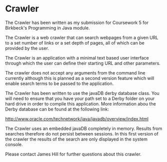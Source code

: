 # Crawler
The Crawler has been written as my submission for Coursework 5 for Birkbeck's Programming in Java module.

The Crawler is a web crawler that can search webpages from a given URL to a set number of links or a set depth of pages, all of
which can be provided by the user.

The Crawler is an application with a minimal text based user interface through which the user can define their starting URL and other parameters.

The crawler does not accept any arguments from the command line currently although this is planned as a second version feature which will enable search terms to be passed to the application.

The Crawler has been written to use the javaDB derby database class. You will need to ensure that you have your path set to a Derby folder on your hard drive in order to compile this application.  More information abou the Derby database can be found at the following link:

  http://www.oracle.com/technetwork/java/javadb/overview/index.html

The Crawler uses an embedded javaDB completely in memory.  Results from searches therefore do not persist between sessions. In this first version of the crawler the results of the search are only displayed in the system console.

Please contact James Hill for further questions about this crawler.
